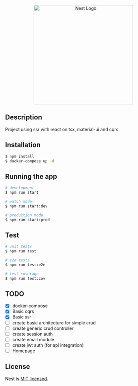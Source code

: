 <p align="center">
  <a href="http://nestjs.com/" target="blank"><img src="https://nestjs.com/img/logo_text.svg" width="320" alt="Nest Logo" /></a>
</p>

[travis-image]: https://api.travis-ci.org/nestjs/nest.svg?branch=master

## Description

Project using ssr with react on tsx, material-ui and cqrs

## Installation

```bash
$ npm install
$ docker-compose up -d
```

## Running the app

```bash
# development
$ npm run start

# watch mode
$ npm run start:dev

# production mode
$ npm run start:prod
```

## Test

```bash
# unit tests
$ npm run test

# e2e tests
$ npm run test:e2e

# test coverage
$ npm run test:cov
```

## TODO

- [x] docker-compose
- [x] Basic cqrs
- [x] Basic ssr
- [ ] create basic architecture for simple crud 
- [ ] create generic crud controller
- [ ] create session auth 
- [ ] create email module 
- [ ] create jwt auth (for api integration)
- [ ] Homepage

## License

  Nest is [MIT licensed](LICENSE).
